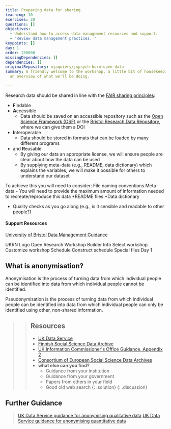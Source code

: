 ```yaml
---
title: Preparing data for sharing
teaching: 10
exercises: 20
questions: []
objectives:
  - Understand how to access data management resources and support.
  - "Review data management practices. "
keypoints: []
day: 1
order: 250000
missingDependencies: []
dependencies: []
originalRepository: mjaquiery/jspsych-born-open-data
summary: A friendly welcome to the workshop, a little bit of housekeeping, and
  an overview of what we'll be doing.

---
```

Research data should be shared in line with the [FAIR sharing principles](https://www.go-fair.org/fair-principles/):
* **F**indable
* **A**ccessible
  * Data should be saved on an accessible repository such as the [Open Science Framework (OSF)](https://osf.io/) or the [Bristol Research Data Repository](https://www.bristol.ac.uk/staff/researchers/data/publishing-research-data/), where we can give them a DOI
* **I**nteroperable
  * Data should be stored in formats that can be loaded by many different programs
* and **R**eusable
  * By giving our data an appropriate license, we will ensure people are clear about how the data can be used
  * By supplying meta-data (e.g., README, data dictionary) which explains the variables, we will make it possible for others to understand our dataset

To achieve this you will need to consider:
File naming conventions
Meta-data - You will need to provide the maximum amount of information needed to recreate/reproduce this data
*README files
*Data dictionary
* Quality checks as you go along (e.g., is it sensible and readable to other people?)

#### Support Resources

[University of Bristol Data Management Guidance](http://www.bristol.ac.uk/staff/researchers/data/)

UKRN Logo
Open Research Workshop Builder
Info
Select workshop
Customize workshop
Schedule
Construct schedule
Special files
Day 1

## What is anonymisation?

Anonymisation is the process of turning data from which individual people can be identified into data from which individual people cannot be identified.

Pseudonymisation is the process of turning data from which individual people can be identified into data from which individual people can only be identified using other, non-shared information.

> > ## Resources
> > * [UK Data Service](https://www.ukdataservice.ac.uk/manage-data/legal-ethical/anonymisation/quantitative.aspx)
> > * [Finnish Social Science Data Archive](https://www.fsd.tuni.fi/en/services/data-management-guidelines/anonymisation-and-identifiers/#anonymisation-of-quantitative-data)
> > * [UK Information Commissioner's Office Guidance, Appendix 2](https://ico.org.uk/media/1061/anonymisation-code.pdf)
> > * [Consortium of European Social Science Data Archives](https://www.cessda.eu/Training/Training-Resources/Library/Data-Management-Expert-Guide/5.-Protect/Anonymisation)
> > * **what else can you find?** 
> >   * Guidance from your institution
> >   * Guidance from your government
> >   * Papers from others in your field
> >   * Good old web search
> {: .solution}
{: .discussion}

## Further Guidance

> [UK Data Service guidance for anonymising qualitative data](https://www.ukdataservice.ac.uk/manage-data/legal-ethical/anonymisation/qualitative.aspx)
>[UK Data Service guidance for anonymising quantitative data](https://www.ukdataservice.ac.uk/manage-data/legal-ethical/anonymisation.aspx)
